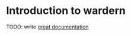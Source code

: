 # Introduction to wardern

TODO: write [great documentation](http://jacobian.org/writing/great-documentation/what-to-write/)
